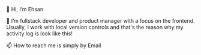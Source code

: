 👋 Hi, I’m Ehsan

👀 I’m fullstack developer and product manager with a focus on the frontend. Usually, I work with local version controls and that's the reason why my activity log is look like this! 

📫 How to reach me is simply by Email

<!---
ehsanem/ehsanem is a ✨ special ✨ repository because its `README.md` (this file) appears on your GitHub profile.
You can click the Preview link to take a look at your changes.
--->
